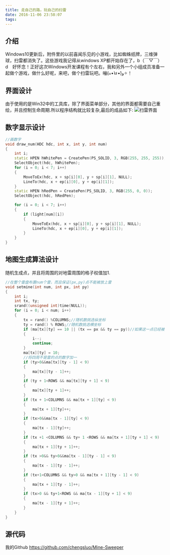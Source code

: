 ```yaml
---
title: 走自己的路，玩自己的扫雷
date: 2016-11-06 23:58:07
tags:
---
```

## 介绍
Windows10更新后，附件里的以前喜闻乐见的小游戏，比如蜘蛛纸牌，三维弹球，扫雷都消失了。这些游戏我记得从windows XP都开始存在了，b（￣▽￣）d　好怀念！正好这次Windows开发课程有个左右，我和另外一个小组成员准备一起做个游戏，做什么好呢，来吧，做个扫雷玩吧。嘣(๑•̀ㅂ•́)و✧！ 
<!--more-->
## 界面设计
由于使用的是Win32中的工具库，除了界面菜单部分，其他的界面都需要自己重绘，并且控制生命周期.所以程序结构就比较复杂,最后的成品如下:
![扫雷界面](/images/run-mine-sweeper.png)

## 数字显示设计
```C++
//画数字
void draw_num(HDC hdc, int x, int y, int num)
{
	int i;
	static HPEN hWhitePen = CreatePen(PS_SOLID, 3, RGB(255, 255, 255));
	SelectObject(hdc, hWhitePen);
	for (i = 0; i < 7; i++)
	{
		MoveToEx(hdc, x + sp[i][0], y + sp[i][1], NULL);
		LineTo(hdc, x + ep[i][0], y + ep[i][1]);
	}
	static HPEN hRedPen = CreatePen(PS_SOLID, 3, RGB(255, 0, 0));
	SelectObject(hdc, hRedPen);

	for (i = 0; i < 7; i++)
	{
		if (light[num][i])
		{
			MoveToEx(hdc, x + sp[i][0], y + sp[i][1], NULL);
			LineTo(hdc, x + ep[i][0], y + ep[i][1]);
		}
	}
}
```
## 地图生成算法设计
随机生成点，并且将周围的对地雷周围的格子权值加1.
```C++
//在整个雷盘布置num个雷，而且保证(px,py)点不能被放上雷
void setmine(int num, int px, int py)
{
	int i;
	int tx, ty;
	srand((unsigned int)time(NULL));
	for (i = 0; i < num; i++)
	{
		tx = rand() %COLUMNS;//随机数挑选纵坐标
		ty = rand() % ROWS;//随机数挑选横坐标
		if (ma[tx][ty] == 10 || (tx == px && ty == py))//如果这一点已经被布置过雷，或者是(px,py)点，那么就跳过，重新挑点
		{
			i--;
			continue;
		}
		ma[tx][ty] = 10;
		//将四周不是雷的点的数字加一
		if (ty>0&&ma[tx][ty - 1] < 9)
		{
			ma[tx][ty - 1]++;
		}
		if (ty + 1<ROWS && ma[tx][ty + 1] < 9)
		{
			ma[tx][ty + 1]++;
		}
		if (tx + 1<COLUMNS && ma[tx + 1][ty] < 9)
		{
			ma[tx + 1][ty]++;
		}
		if (tx>0&&ma[tx - 1][ty] < 9)
		{
			ma[tx - 1][ty]++;
		}
		if (tx +1 <COLUMNS && ty+ 1 <ROWS && ma[tx + 1][ty + 1] < 9)
		{
			ma[tx + 1][ty + 1]++;
		}
		if (tx >0&& ty>0&&ma[tx - 1][ty - 1] < 9)
		{
			ma[tx - 1][ty - 1]++;
		}
		if (tx+1<COLUMNS && ty>0 && ma[tx + 1][ty - 1] < 9)
		{
			ma[tx + 1][ty - 1]++;
		}
		if (tx>0 && ty+1<ROWS && ma[tx - 1][ty + 1] < 9)
		{
			ma[tx - 1][ty + 1]++;
		}
	}
}
```
## 源代码

我的Github
https://github.com/chengsluo/Mine-Sweeper